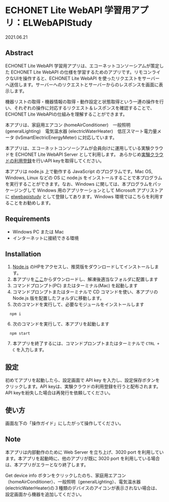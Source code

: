 # ECHONET Lite WebAPI 学習用アプリ：ELWebAPIStudy

2021.06.21

## Abstract

ECHONET Lite WebAPI 学習用アプリは、エコーネットコンソーシアムが策定した ECHONET Lite WebAPI の仕様を学習するためのアプリです。リモコンライクなUIを操作すると、ECHONET Lite WebAPI を使ったリクエストをサーバーへ送信します。サーバーへのリクエストとサーバーからのレスポンスを画面に表示します。

機器リストの取得・機器情報の取得・動作設定と状態取得という一連の操作を行い、それぞれの操作に対応するリクエスト＆レスポンスを確認することで、ECHONET Lite WebAPIの仕組みを理解することができます。

本アプリは、家庭用エアコン (homeAirConditioner)　一般照明 (generalLighting)　電気温水器 (electricWaterHeater)　低圧スマート電力量メータ (lvSmartElectricEnergyMeter) に対応しています。

本アプリは、エコーネットコンソーシアムが会員向けに運用している実験クラウドを ECHONET Lite WebAPI Server として利用します。
あらかじめ[実験クラウドの利用登録](https://echonet.jp/echonet-lite-web-api-info/)を行いAPI keyを取得してください。

本アプリは node.js 上で動作する JavaScript のプログラムです。Mac OS, Windows, Linux などの OS に node.js をインストールすることで本プログラムを実行することができます。なお、Windows に関しては、本プログラムをパッケージングして Windows 用のアプリケーションとして Microsoft アプリストアに [elwebapistudy](https://www.microsoft.com/ja-jp/p/elwebapistudy/9njvqfkqg01j?activetab=pivot:overviewtab) として登録してあります。Windows 環境ではこちらを利用することをお勧めします。

## Requirements

- Windows PC または Mac
- インターネットに接続できる環境

## Installation

1. [Node.js](https://nodejs.org/ja/) のHPをアクセスし、推奨版をダウンロードしてインストールします。
2. 本アプリを[ここ](https://github.com/KAIT-HEMS/ELWebAPIStudy)からダウンロードし、解凍後適当なフォルダに配置します
3. コマンドプロンプト(PC) またはターミナル(Mac) を起動します
4. コマンドプロンプトまたはターミナルで CD コマンドを使い、本アプリの Node.js 版を配置したフォルダに移動します。
5. 次のコマンドを実行して、必要なモジュールをインストールします

```
  npm i
```

6. 次のコマンドを実行して、本アプリを起動します

```
  npm start
```

7. 本アプリを終了するには、コマンドプロンプトまたはターミナルで ```CTRL + C``` を入力します。

## 設定

初めてアプリを起動したら、設定画面で API key を入力し、設定保存ボタンをクリックします。API keyは、実験クラウドの利用登録を行うと配布されます。API keyを紛失した場合は再発行を依頼してください。

## 使い方

画面左下の「操作ガイド」にしたがって操作してください。

## Note

本アプリは内部動作のために Web Server を立ち上げ、3020 port を利用しています。本アプリを起動時に、他のアプリが既に 3020 port を利用している場合は、本アプリがエラーとなり終了します。

Get device info ボタンをクリックしたのち、家庭用エアコン（homeAirConditioner）、一般照明（generalLighting）、電気温水器(electricWaterHeater)の３種類のデバイスのアイコンが表示されない場合は、 設定画面から機器を追加してください。